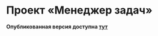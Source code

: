 # Проект «Менеджер задач» 

**Опубликованная версия доступна [тут](https://dreadwood.github.io/taskmanager/)**

